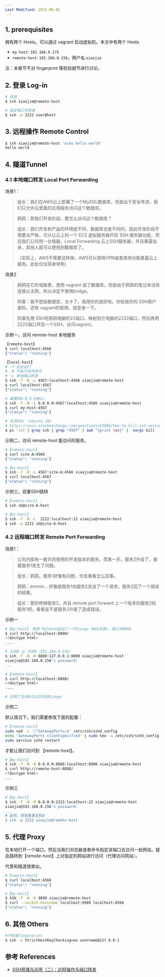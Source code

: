 ```yaml
---
Last Modified: 2021-06-01
---
```


## 1. prerequisites

拥有两个 Hosts。可以通过 vagrant 启动虚拟机。本文中有两个 Hosts

- `my-host`: `192.168.0.175`
- `remote-host`: `192.168.0.156`，用户名:`xiaojie`

注：本章节不对 fingerprint 等校验细节进行讨论。

## 2. 登录 Log-in 

```bash
# 登录
$ ssh xiaojie@remote-host

# 指定端口号登录
$ ssh -p 2222 user@host
```

## 3. 远程操作 Remote Control

```bash
$ ssh xiaojie@remote-host 'echo hello world'
hello world
```

## 4. 隧道Tunnel 

### 4.1 本地端口转发 Local Port Forwarding

场景1：

> 组长：我们在AWS云上部署了一个MySQL数据库，但是出于安全考虑，我们只允许云里面的应用服务访问这个数据库。
>
> 鸦鸦：那我们开发阶段，要怎么访问这个数据库？
>
> 组长：我们开发和产品的环境是不同，数据库也是不同的，因此开发阶段不需要太严格，可以让云上的一个 EC2 虚拟服务器开启 SSH 服务器功能，然后我们公司用一台电脑，Local Forwarding 云上SSH服务器，并且暴露出来，其他人就可以使用到数据库了。
>
> （实际上，AWS不需要这样做，AWS可以使用VPN或者其他功能暴露云上服务。此处仅仅简单举例）

场景2

> 鸦鸦在它的电脑里，使用 vagrant 装了数据库，但是由于鸦鸦的笔记本没有连接以太网，所以决定不使用bridge。
>
> 同事：我不想装数据库，太卡了，我用你的就好啦。你给我你的 SSH用户密码，还有 vagrant的密钥，我登录一下。
>
> 同事先用 SSH将鸦鸦电脑的22端口，映射到它电脑的2222端口，然后再用2222端口开启一个SSH，访问vagrant。

示例一，访问 remote-host 本地服务

```bash
【remote-host】
$ curl localhost:4566
{"status": "running"}
```

```bash
【local-host】
# -f 后台运行
# -N 不执行任何命令
# -L 本地端口转发
$ ssh -f -N -L 4567:localhost:4566 xiaojie@remote-host 
$ curl localhost:4567
{"status": "running"}

# 暴露到0.0.0.0端口，
$ ssh -f -N -L 0.0.0.0:4567:localhost:4566 xiaojie@remote-host
$ curl my-host:4567
{"status": "running"}

# 关闭SSH  (ubuntu 20)
# https://unix.stackexchange.com/questions/83806/how-to-kill-ssh-session-that-was-started-with-the-f-option-run-in-background
$ ps -lef | grep ssh | grep "4567" | awk "{print \$4}" |  xargs kill
```

示例二，访问 remote-host 能访问的服务。

```bash
#【remote-host】
$ curl site-A:4566
{"status": "running"}
```

```bash
#【my-host】
$ ssh -f -N -L 4567:site-A:4566 xiaojie@remote-host
$ curl localhost:4567
{"status": "running"}
```

示例三，双重SSH跳转

```bash
#【remote-host】
$ ssh sb@site-A-host
```

```bash
#【my-host】
$ ssh -f -N -L  2222:localhost:22 xiaojie@remote-host
$ ssh -p 2222 sb@site-A-host
```

### 4.2 远程端口转发 Remote Port Forwarding

场景1：

> 公司内部有一套共同使用的开发版本的服务。而某一天，服务2升级了，接着服务1发生了问题。
>
> 组长：鸦鸦，服务1好像有问题，你去看看怎么回事。
>
> 鸦鸦：emmm... 好像是服务1向服务2发送了一个请求，服务2回了一个错误的结果。
>
> 组长：那你停掉服务2，并且 remote port forward 上一个版本的服务2给服务1吧，看看是不是服务2升级了造成错误。

示例一

```bash
#【my-host】 使用 PyCharm启动了一个Django（Web页面），端口为8000
$ curl http://localhost:8000/
<!doctype html>
....

# 主机A 让 主机B（192.168.0.156）
$ ssh -f -N -R 8888:127.0.0.1:8000 xiaojie@remote-host
xiaojie@192.168.0.156's password:
...
```

```bash
#【remote-host】
$ curl http://localhost:8888/
<!doctype html>
....

# 证明了主机B可以访问到Django
```

示例二

默认情况下，我们需要修改下面的配置：

```bash
#【remote-host】
sudo sed -i '/^GatewayPorts/d' /etc/ssh/sshd_config 
echo 'GatewayPorts clientspecified' | sudo tee -a /etc/ssh/sshd_config
sudo service sshd restart
```

才能让我们访问到 【remote-host】。

```bash
#【my-host】
$ ssh -f -N -R 0.0.0.0:8888:localhost:8000 xiaojie@remote-host
$ curl http://remote-host:8888/
<!doctype html>
...
```

示例三

```bash
#【my-host】
$ ssh -f -N -R 0.0.0.0:2222:localhost:22 xiaojie@remote-host
xiaojie@192.168.0.156's password:
...
# 此时，将会登录主机A
$ ssh -p 2222 xiaojie@remote-host

```

## 5. 代理 Proxy

在本地打开一个端口，然后当我们浏览器或者命令指定该端口去访问一些网站，就会跳转到【remote-host】上对指定的网站进行访问（代理访问网站）。

代里和隧道很类似。

```bash
#【remote-host】
$ curl localhost:4566
{"status": "running"}
```

```bash
#【my-host】
$ SSH -f -N -D 9899 xiaojie@remote-host
$ curl --socks5-hostname localhost:9989 localhost:4566
{"status": "running"}
```

## 6. 其他 Others

```bash
#不检查fingerprint
$ ssh -o StrictHostKeyChecking=no username@127.0.0.1 
```



## 参考 References

- [SSH原理与运用（二）：远程操作与端口转发](http://www.ruanyifeng.com/blog/2011/12/ssh_port_forwarding.html)

